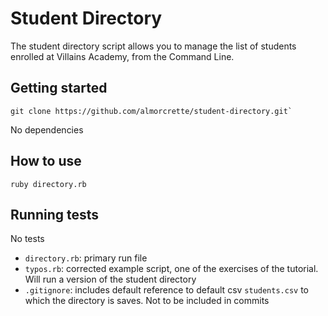 # Student Directory

The student directory script allows you to manage the list of students enrolled at Villains Academy, from the Command Line.

## Getting started

```shell
git clone https://github.com/almorcrette/student-directory.git`
```

No dependencies

## How to use

```shell
ruby directory.rb
```

## Running tests

No tests

- `directory.rb`: primary run file
- `typos.rb`: corrected example script, one of the exercises of the tutorial. Will run a version of the student directory
- `.gitignore`: includes default reference to default csv `students.csv` to which the directory is saves. Not to be included in commits
